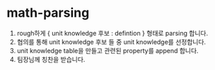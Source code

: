 # math-parsing
1. rough하게 { unit knowledge 후보 : defintion } 형태로 parsing 합니다.
2. 협의를 통해 unit knowledge 후보 들 중 unit knowledge를 선정합니다.
3. unit knowledge table을 만들고 관련된 property를 append 합니다.
4. 팀장님께 칭찬을 받습니다.